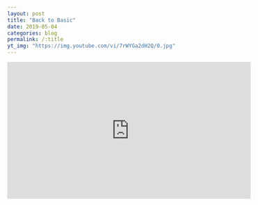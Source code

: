 ```yaml
---
layout: post
title: "Back to Basic"
date: 2019-05-04
categories: blog
permalink: /:title
yt_img: "https://img.youtube.com/vi/7rWYGa2dH2Q/0.jpg"
---
```



<iframe width="560" height="315" src="https://www.youtube.com/embed/7rWYGa2dH2Q" frameborder="0" allow="accelerometer; autoplay; encrypted-media; gyroscope; picture-in-picture" allowfullscreen></iframe>
